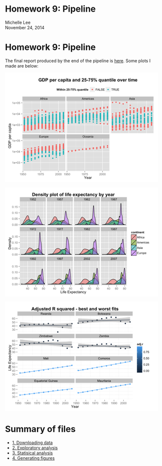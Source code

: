 # Homework 9: Pipeline
Michelle Lee  
November 24, 2014  

Homework 9: Pipeline
==

The final report produced by the end of the pipeline is [here](https://github.com/STAT545-UBC/zz_michelle_lee-coursework/blob/master/HW9/HW9.md). Some plots I made are below:

![Figure 1](gdp-quantile.png)

![Figure 2](lifeExp-density.png)

![Figure 3](r-sq-africa.png)


# Summary of files
* [1. Downloading data](https://github.com/STAT545-UBC/zz_michelle_lee-coursework/blob/master/HW9/1-download-data.md)
* [2. Exploratory analysis](https://github.com/STAT545-UBC/zz_michelle_lee-coursework/blob/master/HW9/2-exploratory-analysis.md)
* [3. Statisical analysis](https://github.com/STAT545-UBC/zz_michelle_lee-coursework/blob/master/HW9/3-stat-analysis.md)
* [4. Generating figures](https://github.com/STAT545-UBC/zz_michelle_lee-coursework/blob/master/HW9/4-generate-figures.md)
